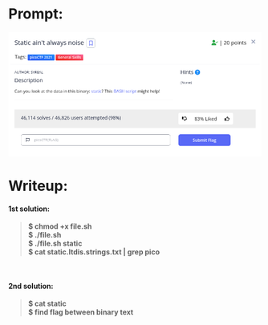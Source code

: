 <h1>
  Prompt:
</h1>

![alt text](prompt.png)

<h1>
  Writeup:
</h1>

<h4>1st solution:</h4>

> **$ chmod +x file.sh <br>
> $ ./file.sh <br>
> $ ./file.sh static <br>
> $ cat static.ltdis.strings.txt | grep pico** <br>
<br>
<h4>2nd solution:</h4>

> **$ cat static <br> 
> $ find flag between binary text**

